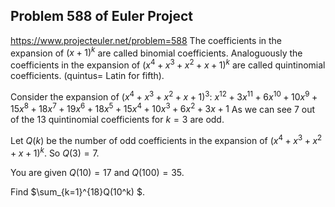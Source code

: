 ## Problem 588 of Euler Project 
https://www.projecteuler.net/problem=588
The coefficients in the expansion of $(x+1)^k$ are called binomial coefficients.
Analoguously the coefficients in the expansion of $(x^4+x^3+x^2+x+1)^k$ are called quintinomial coefficients. (quintus= Latin for fifth).


Consider the expansion of $(x^4+x^3+x^2+x+1)^3$:
$x^{12}+3x^{11}+6x^{10}+10x^9+15x^8+18x^7+19x^6+18x^5+15x^4+10x^3+6x^2+3x+1$
As we can see 7 out of the 13 quintinomial coefficients for $k=3$ are odd.


Let $Q(k)$ be the number of odd coefficients in the expansion of $(x^4+x^3+x^2+x+1)^k$.
So $Q(3)=7$.


You are given $Q(10)=17$ and $Q(100)=35$.

Find  $\sum_{k=1}^{18}Q(10^k) $.